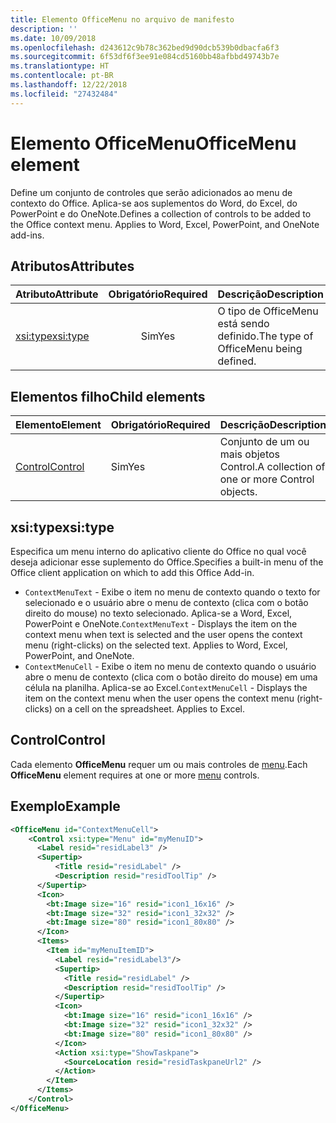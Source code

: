 ```yaml
---
title: Elemento OfficeMenu no arquivo de manifesto
description: ''
ms.date: 10/09/2018
ms.openlocfilehash: d243612c9b78c362bed9d90dcb539b0dbacfa6f3
ms.sourcegitcommit: 6f53df6f3ee91e084cd5160bb48afbbd49743b7e
ms.translationtype: HT
ms.contentlocale: pt-BR
ms.lasthandoff: 12/22/2018
ms.locfileid: "27432484"
---
```

# <a name="officemenu-element"></a><span data-ttu-id="f36c5-102">Elemento OfficeMenu</span><span class="sxs-lookup"><span data-stu-id="f36c5-102">OfficeMenu element</span></span>

<span data-ttu-id="f36c5-p101">Define um conjunto de controles que serão adicionados ao menu de contexto do Office. Aplica-se aos suplementos do Word, do Excel, do PowerPoint e do OneNote.</span><span class="sxs-lookup"><span data-stu-id="f36c5-p101">Defines a collection of controls to be added to the Office context menu. Applies to Word, Excel, PowerPoint, and OneNote add-ins.</span></span>

## <a name="attributes"></a><span data-ttu-id="f36c5-105">Atributos</span><span class="sxs-lookup"><span data-stu-id="f36c5-105">Attributes</span></span>

| <span data-ttu-id="f36c5-106">Atributo</span><span class="sxs-lookup"><span data-stu-id="f36c5-106">Attribute</span></span>            | <span data-ttu-id="f36c5-107">Obrigatório</span><span class="sxs-lookup"><span data-stu-id="f36c5-107">Required</span></span> | <span data-ttu-id="f36c5-108">Descrição</span><span class="sxs-lookup"><span data-stu-id="f36c5-108">Description</span></span>                          |
|:---------------------|:--------:|:-------------------------------------|
| [<span data-ttu-id="f36c5-109">xsi:type</span><span class="sxs-lookup"><span data-stu-id="f36c5-109">xsi:type</span></span>](#xsitype) | <span data-ttu-id="f36c5-110">Sim</span><span class="sxs-lookup"><span data-stu-id="f36c5-110">Yes</span></span>      | <span data-ttu-id="f36c5-111">O tipo de OfficeMenu está sendo definido.</span><span class="sxs-lookup"><span data-stu-id="f36c5-111">The type of OfficeMenu being defined.</span></span>|

## <a name="child-elements"></a><span data-ttu-id="f36c5-112">Elementos filho</span><span class="sxs-lookup"><span data-stu-id="f36c5-112">Child elements</span></span>

|  <span data-ttu-id="f36c5-113">Elemento</span><span class="sxs-lookup"><span data-stu-id="f36c5-113">Element</span></span> |  <span data-ttu-id="f36c5-114">Obrigatório</span><span class="sxs-lookup"><span data-stu-id="f36c5-114">Required</span></span>  |  <span data-ttu-id="f36c5-115">Descrição</span><span class="sxs-lookup"><span data-stu-id="f36c5-115">Description</span></span>  |
|:-----|:-----|:-----|
|  [<span data-ttu-id="f36c5-116">Control</span><span class="sxs-lookup"><span data-stu-id="f36c5-116">Control</span></span>](#control)    | <span data-ttu-id="f36c5-117">Sim</span><span class="sxs-lookup"><span data-stu-id="f36c5-117">Yes</span></span> |  <span data-ttu-id="f36c5-118">Conjunto de um ou mais objetos Control.</span><span class="sxs-lookup"><span data-stu-id="f36c5-118">A collection of one or more Control objects.</span></span>  |

## <a name="xsitype"></a><span data-ttu-id="f36c5-119">xsi:type</span><span class="sxs-lookup"><span data-stu-id="f36c5-119">xsi:type</span></span>

<span data-ttu-id="f36c5-120">Especifica um menu interno do aplicativo cliente do Office no qual você deseja adicionar esse suplemento do Office.</span><span class="sxs-lookup"><span data-stu-id="f36c5-120">Specifies a built-in menu of the Office client application on which to add this Office Add-in.</span></span>

- <span data-ttu-id="f36c5-p102">`ContextMenuText` -  Exibe o item no menu de contexto quando o texto for selecionado e o usuário abre o menu de contexto (clica com o botão direito do mouse) no texto selecionado. Aplica-se a Word, Excel, PowerPoint e OneNote.</span><span class="sxs-lookup"><span data-stu-id="f36c5-p102">`ContextMenuText` -  Displays the item on the context menu when text is selected and the user opens the context menu (right-clicks) on the selected text. Applies to Word, Excel, PowerPoint, and OneNote.</span></span>
- <span data-ttu-id="f36c5-p103">`ContextMenuCell` -  Exibe o item no menu de contexto quando o usuário abre o menu de contexto (clica com o botão direito do mouse) em uma célula na planilha. Aplica-se ao Excel.</span><span class="sxs-lookup"><span data-stu-id="f36c5-p103">`ContextMenuCell` -  Displays the item on the context menu when the user opens the context menu (right-clicks) on a cell on the spreadsheet. Applies to Excel.</span></span> 

## <a name="control"></a><span data-ttu-id="f36c5-125">Control</span><span class="sxs-lookup"><span data-stu-id="f36c5-125">Control</span></span>

<span data-ttu-id="f36c5-126">Cada elemento **OfficeMenu** requer um ou mais controles de [menu](control.md#menu-dropdown-button-controls).</span><span class="sxs-lookup"><span data-stu-id="f36c5-126">Each **OfficeMenu** element requires at one or more [menu](control.md#menu-dropdown-button-controls) controls.</span></span> 

## <a name="example"></a><span data-ttu-id="f36c5-127">Exemplo</span><span class="sxs-lookup"><span data-stu-id="f36c5-127">Example</span></span>

```xml
<OfficeMenu id="ContextMenuCell">
    <Control xsi:type="Menu" id="myMenuID">
      <Label resid="residLabel3" />
      <Supertip>
          <Title resid="residLabel" />
          <Description resid="residToolTip" />
      </Supertip>   
      <Icon>
        <bt:Image size="16" resid="icon1_16x16" />
        <bt:Image size="32" resid="icon1_32x32" />
        <bt:Image size="80" resid="icon1_80x80" />
      </Icon>    
      <Items>
        <Item id="myMenuItemID">
          <Label resid="residLabel3"/>
          <Supertip>
            <Title resid="residLabel" />
            <Description resid="residToolTip" />
          </Supertip>
          <Icon>
            <bt:Image size="16" resid="icon1_16x16" />
            <bt:Image size="32" resid="icon1_32x32" />
            <bt:Image size="80" resid="icon1_80x80" />
          </Icon>    
          <Action xsi:type="ShowTaskpane">
            <SourceLocation resid="residTaskpaneUrl2" />    
          </Action>    
        </Item>
      </Items>
    </Control>   
</OfficeMenu>
```
